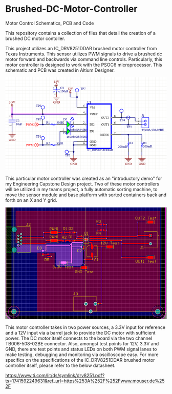 # Brushed-DC-Motor-Controller
Motor Control Schematics, PCB and Code

This repository contains a collection of files that detail the creation of a brushed DC motor contoller.

This project utilizes an IC_DRV8251DDAR brushed motor controller from Texas Instruments. This sensor utilizes PWM signals to drive a brushed dc motor forward and backwards via command line controls. Particularly, this motor controller is designed to work with the PSOC6 microprocessor. This schematic and PCB was created in Altium Designer.

![alt text](https://github.com/MozillaMudkip/Brushed-DC-Motor-Controller/blob/main/DCMotorSchematic.png?raw=true)

This particular motor controller was created as an "introductory demo" for my Engineering Capstone Design project. Two of these motor controllers will be utilized in my teams project, a fully automatic sorting machine, to move the sensor module and base platform with sorted containers back and forth on an X and Y grid. 

![alt text](https://github.com/MozillaMudkip/Brushed-DC-Motor-Controller/blob/main/DCMotorPCB.png?raw=true)

This motor controller takes in two power sources, a 3.3V input for reference and a 12V input via a barrel jack to provide the DC motor with sufficient power. The DC motor itself connects to the board via the two channel TB006-508-02BE connector. Also, amongst test points for 12V, 3.3V and GND, there are test points and status LEDs on both PWM signal lanes to make testing, debugging and monitoring via oscilloscope easy. For more specifics on the specifications of the IC_DRV8251DDAR brushed motor controller itself, please refer to the below datasheet.

https://www.ti.com/lit/ds/symlink/drv8251.pdf?ts=1741592249631&ref_url=https%253A%252F%252Fwww.mouser.de%252F

